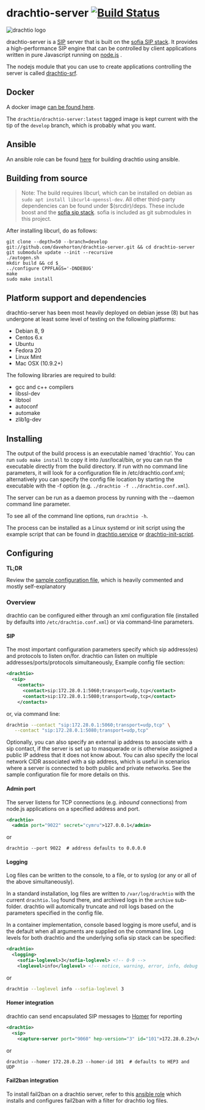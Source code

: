 # drachtio-server [![Build Status](https://secure.travis-ci.org/davehorton/drachtio-server.png)](http://travis-ci.org/davehorton/drachtio-server)

![drachtio logo](http://davehorton.github.io/drachtio-srf/img/definition-only-cropped.png)

drachtio-server is a [SIP](http://www.ietf.org/rfc/rfc3261.txt) server that is built on the [sofia SIP stack](https://github.com/davehorton/sofia-sip).  It provides a high-performance SIP engine that can be controlled by client applications written in pure Javascript running on [node.js](https://nodejs.org) .  

The nodejs module that you can use to create applications controlling the server is called [drachtio-srf](https://github.com/davehorton/drachtio-srf).

## Docker
A docker image [can be found here](https://cloud.docker.com/swarm/drachtio/repository/docker/drachtio/drachtio-server/general).

The `drachtio/drachtio-server:latest` tagged image is kept current with the tip of the `develop` branch, which is probably what you want.

## Ansible
An ansible role can be found [here](https://github.com/davehorton/ansible-role-drachtio) for building drachtio using ansible.

## Building from source

> Note: The build requires libcurl, which can be installed on debian as `sudo apt install libcurl4-openssl-dev`. All other third-party dependencies can be found under $(srcdir)/deps.  These include boost and the [sofia sip stack](https://github.com/davehorton/sofia-sip).  sofia is included as git submodules in this project.

After installing libcurl, do as follows:
```
git clone --depth=50 --branch=develop git://github.com/davehorton/drachtio-server.git && cd drachtio-server
git submodule update --init --recursive
./autogen.sh
mkdir build && cd $_
../configure CPPFLAGS='-DNDEBUG'
make
sudo make install
```

## Platform support and dependencies

drachtio-server has been most heavily deployed on debian jesse (8) but has undergone at least some level of testing on the following platforms:
* Debian 8, 9
* Centos 6.x
* Ubuntu
* Fedora 20
* Linux Mint
* Mac OSX (10.9.2+)

The following libraries are required to build:
* gcc and c++ compilers
* libssl-dev
* libtool
* autoconf
* automake
* zlib1g-dev

## Installing

The output of the build process is an executable named 'drachtio'.  You can run `sudo make install` to copy it into /usr/local/bin, or you can run the executable directly from the build directory.  If run with no command line parameters, it will look for a configuration file in /etc/drachtio.conf.xml; alternatively you can specify the config file location by starting the executable with the -f option (e.g. `./drachtio -f ../drachtio.conf.xml`).

The server can be run as a daemon process by running with the --daemon command line parameter.

To see all of the command line options, run `drachtio -h`.

The process can be installed as a Linux systemd or init script using the example script that can be found in [drachtio.service](drachtio.service) or [drachtio-init-script](drachtio-init-script).

## Configuring

**TL;DR** 

Review the [sample configuration file](drachtio.conf.xml), which is heavily commented and mostly self-explanatory

### Overview

drachtio can be configured either through an xml configuration file (installed by defaults into `/etc/drachtio.conf.xml`) or via command-line parameters.

#### SIP
The most important configuration parameters specify which sip address(es) and protocols to listen on/for.  drachtio can listen on multiple addresses/ports/protocols simultaneously,  Example config file section:
```xml
<drachtio>
  <sip>
    <contacts>
      <contact>sip:172.28.0.1:5060;transport=udp,tcp</contact>
      <contact>sip:172.28.0.1:5080;transport=udp,tcp</contact>
    </contacts>
```
or, via command line:
```bash
drachtio --contact "sip:172.28.0.1:5060;transport=udp,tcp" \
   --contact "sip:172.28.0.1:5080;transport=udp,tcp"
```
Optionally, you can also specify an external ip address to associate with a sip contact, if the server is set up to masquerade or is otherwise assigned a public IP address that it does not know about.  You can also specify the local network CIDR associated with a sip address, which is useful in scenarios where a server is connected to both public and private networks.  See the sample configuration file for more details on this.

#### Admin port
The server listens for TCP connections (e.g. *inbound* connections) from node.js applications on a specified address and port.
```xml
<drachtio>
  <admin port="9022" secret="cymru">127.0.0.1</admin>
```
or
```
drachtio --port 9022  # address defaults to 0.0.0.0
```

#### Logging
Log files can be written to the console, to a file, or to syslog (or any or all of the above simultaneously).  

In a standard installation, log files are written to `/var/log/drachtio` with the current `drachtio.log` found there, and archived logs in the `archive` sub-folder.  drachtio will automically truncate and roll logs based on the parameters specified in the config file.

In a container implementation, console based logging is more useful, and is the default when all arguments are supplied on the command line.  Log levels for both drachtio and the underlying sofia sip stack can be specified:
```xml
<drachtio>
  <logging>
    <sofia-loglevel>3</sofia-loglevel> <!-- 0-9 -->
    <loglevel>info</loglevel> <!-- notice, warning, error, info, debug -->
```
or
```bash
drachtio --loglevel info --sofia-loglevel 3
```

#### Homer integration
drachtio can send encapsulated SIP messages to [Homer](http://www.sipcapture.org/) for reporting
```xml
<drachtio>
  <sip>
    <capture-server port="9060" hep-version="3" id="101">172.28.0.23</capture-server>
```
or
```
drachtio --homer 172.28.0.23 --homer-id 101  # defaults to HEP3 and UDP
```

#### Fail2ban integration

To install fail2ban on a drachtio server, refer to this [ansible role](https://github.com/davehorton/ansible-role-fail2ban-drachtio) which installs and configures fail2ban with a filter for drachtio log files.
